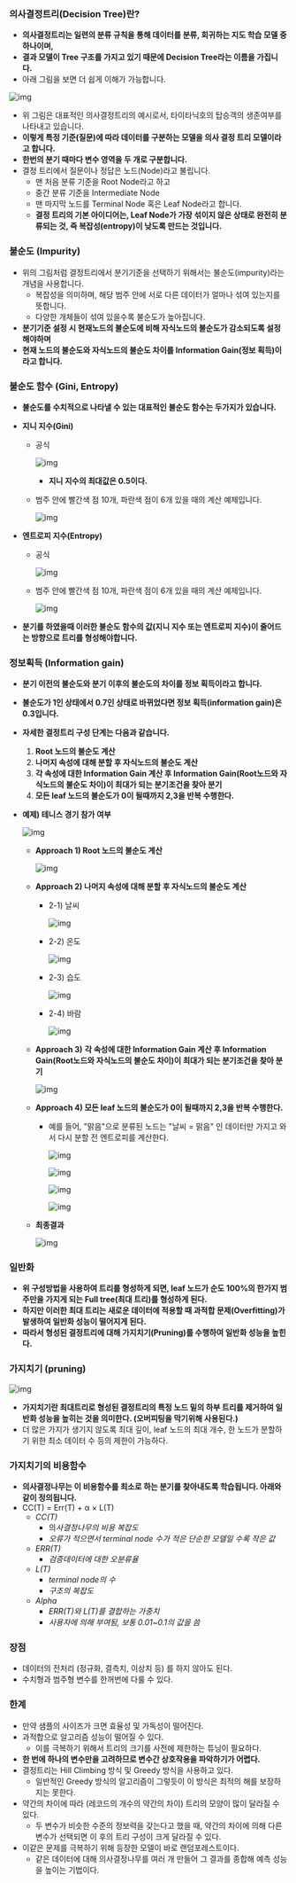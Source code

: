 ### 의사결정트리(Decision Tree)란?

- **의사결정트리는 일련의 분류 규칙을 통해 데이터를 분류, 회귀하는 지도 학습 모델 중 하나이며,**
- **결과 모델이 Tree 구조를 가지고 있기 때문에 Decision Tree라는 이름을 가집니다.**
- 아래 그림을 보면 더 쉽게 이해가 가능합니다.



![img](https://blog.kakaocdn.net/dn/bQZ3zp/btrFIdfjAYd/5l22yEb805Lyav5rQ0EOX1/img.png)



- 위 그림은 대표적인 의사결정트리의 예시로서, 타이타닉호의 탑승객의 생존여부를 나타내고 있습니다.
- **이렇게 특정 기준(질문)에 따라 데이터를 구분하는 모델을 의사 결정 트리 모델이라고 합니다.**
- **한번의 분기 때마다 변수 영역을 두 개로 구분합니다.**
- 결정 트리에서 질문이나 정답은 노드(Node)라고 불립니다.
  - 맨 처음 분류 기준을 Root Node라고 하고
  - 중간 분류 기준을 Intermediate Node
  - 맨 마지막 노드를 Terminal Node 혹은 Leaf Node라고 합니다.
  - **결정 트리의 기본 아이디어는, Leaf Node가 가장 섞이지 않은 상태로 완전히 분류되는 것, 즉 복잡성(entropy)이 낮도록 만드는 것입니다.**

### **불순도 (Impurity)**

- 위의 그림처럼 결정트리에서 분기기준을 선택하기 위해서는 불순도(impurity)라는 개념을 사용합니다.
  - 복잡성을 의미하며, 해당 범주 안에 서로 다른 데이터가 얼마나 섞여 있는지를 뜻합니다.
  - 다양한 개체들이 섞여 있을수록 불순도가 높아집니다.
- **분기기준 설정 시 현재노드의 불순도에 비해 자식노드의 불순도가 감소되도록 설정해야하며**
- **현재 노드의 불순도와 자식노드의 불순도 차이를 Information Gain(정보 획득)이라고 합니다.**

### 불순도 함수 (Gini, Entropy)

- **불순도를 수치적으로 나타낼 수 있는 대표적인 불순도 함수는 두가지가 있습니다.**

- **지니 지수(Gini)**

  - 공식

    

    ![img](https://blog.kakaocdn.net/dn/TJd4L/btrFJmQzorH/KKV7BkEffzNmLeCi9u9AKk/img.png)

    

    - **지니 지수의 최대값은 0.5이다.**

  - 범주 안에 빨간색 점 10개, 파란색 점이 6개 있을 때의 계산 예제입니다.

    

    ![img](https://blog.kakaocdn.net/dn/WYUxE/btrFIdsN7QV/vu8bIXXUf6sE0gfqvkSDx1/img.png)

    

- **엔트로피 지수(Entropy)**

  - 공식

    

    ![img](https://blog.kakaocdn.net/dn/07ZzE/btrFMB0i35Z/0WuvH5uvZK4whnbpAS0kU1/img.png)

    

  - 범주 안에 빨간색 점 10개, 파란색 점이 6개 있을 때의 계산 예제입니다.

    

    ![img](https://blog.kakaocdn.net/dn/BxruY/btrFLBsGgMY/BiTZGUMHY5DUmhARtwEwkK/img.png)

    

- **분기를 하였을때 이러한 불순도 함수의 값(지니 지수 또는 엔트로피 지수)이 줄어드는 방향으로 트리를 형성해야합니다.**

### 정보획득 (Information gain)

- **분기 이전의 불순도와 분기 이후의 불순도의 차이를 정보 획득이라고 합니다.**

- **불순도가 1인 상태에서 0.7인 상태로 바뀌었다면 정보 획득(information gain)은 0.3입니다.**

- **자세한 결정트리 구성 단계는 다음과 같습니다.**

  1. **Root 노드의 불순도 계산**
  2. **나머지 속성에 대해 분할 후 자식노드의 불순도 계산**
  3. **각 속성에 대한 Information Gain 계산 후 Information Gain(Root노드와 자식노드의 불순도 차이)이 최대가 되는 분기조건을 찾아 분기**
  4. **모든 leaf 노드의 불순도가 0이 될때까지 2,3을 반복 수행한다.**

- **예제) 테니스 경기 참가 여부**

  

  ![img](https://blog.kakaocdn.net/dn/QjpJA/btrFHJ6yJXf/U4XslnkxhlKfb56LnCD82k/img.png)

  

  - **Approach 1) Root 노드의 불순도 계산**

    

    ![img](https://blog.kakaocdn.net/dn/d9Cjlz/btrFJm36NUb/mpfBwYMyzCIjbm1AMDVvRk/img.png)

    

  - **Approach 2) 나머지 속성에 대해 분할 후 자식노드의 불순도 계산**

    - 2-1) 날씨

      

      ![img](https://blog.kakaocdn.net/dn/2x6oc/btrFOxpyBaG/WspU2xCa0syQ2nYC9b4Dw0/img.png)

      

    - 2-2) 온도

      

      ![img](https://blog.kakaocdn.net/dn/IFBoj/btrFIekXO88/wRp6KAvyJMm4NKLoW9sp70/img.png)

      

    - 2-3) 습도

      

      ![img](https://blog.kakaocdn.net/dn/xlTON/btrFHIT66Q0/iBKTFgq68ZwqLZERk8IFs0/img.png)

      

    - 2-4) 바람

      

      ![img](https://blog.kakaocdn.net/dn/czMoim/btrFKaPTlPY/ayBDgJmRDHVn2lP6tSrOQ1/img.png)

      

  - **Approach 3)** **각 속성에 대한 Information Gain 계산 후 Information Gain(Root노드와 자식노드의 불순도 차이)이 최대가 되는 분기조건을 찾아 분기**

    

    ![img](https://blog.kakaocdn.net/dn/5YVPw/btrFLCymKZm/ne7OUV0OFcAKQog34KgOc1/img.png)

    

  - **Approach 4) 모든 leaf 노드의 불순도가 0이 될때까지 2,3을 반복 수행한다.**

    - 예를 들어, "맑음"으로 분류된 노드는 "날씨 = 맑음" 인 데이터만 가지고 와서 다시 분할 전 엔트로피를 계산한다.

      

      ![img](https://blog.kakaocdn.net/dn/bBZlCi/btrFIeeb83W/Ym98mMk26jxM4bx3DpO7PK/img.png)

      

      

      ![img](https://blog.kakaocdn.net/dn/q0b8b/btrFNGAhslH/kY1mtljOXuOWKK1QzYoKTk/img.png)

      

      

      ![img](https://blog.kakaocdn.net/dn/dQHjF2/btrFMDw2a6y/xx4o5Qv0jsnffQC2WczUwK/img.png)

      

      

      ![img](https://blog.kakaocdn.net/dn/1cQRp/btrFLCymQQ1/NDTZbBgApe4PsM7NuyUmb0/img.png)

      

  - **최종결과**

    

    ![img](https://blog.kakaocdn.net/dn/nuTxf/btrFIeZz7JL/xbd6AcRXlbizKgxOgU2FKk/img.png)

    

### **일반화**

- **위 구성방법을 사용하여 트리를 형성하게 되면, leaf 노드가 순도 100%의 한가지 범주만을 가지게 되는 Full tree(최대 트리)를 형성하게 된다.**
- **하지만 이러한 최대 트리는 새로운 데이터에 적용할 때 과적합 문제(Overfitting)가 발생하여 일반화 성능이 떨어지게 된다.**
- **따라서 형성된 결정트리에 대해 가지치기(Pruning)를 수행하여 일반화 성능을 높힌다.**

### **가지치기 (pruning)**



![img](https://blog.kakaocdn.net/dn/ABYtl/btrFOwxqiCb/2S9mBoyVc5EDweQfUweKz0/img.png)



- **가지치기란 최대트리로 형성된 결정트리의 특정 노드 밑의 하부 트리를 제거하여 일반화 성능을 높히는 것을 의미한다. (오버피팅을 막기위해 사용된다.)**
- 더 많은 가지가 생기지 않도록 최대 깊이, leaf 노드의 최대 개수, 한 노드가 분할하기 위한 최소 데이터 수 등의 제한이 가능하다.

### 가지치기의 비용함수

- **의사결정나무는 이 비용함수를 최소로 하는 분기를 찾아내도록 학습됩니다. 아래와 같이 정의됩니다.**
- CC(T) = Err(T) + α × L(T)
  - *CC(T)*
    - 의*사결정나무의 비용 복잡도*
    - *오류가 적으면서 terminal node 수가 적은 단순한 모델일 수록 작은 값*
  - *ERR(T)*
    - *검증데이터에 대한 오분류율*
  - *L(T)*
    - *terminal node의 수*
    - *구조의 복잡도*
  - *Alpha*
    - *ERR(T)와 L(T)를 결합하는 가중치*
    - *사용자에 의해 부여됨, 보통 0.01~0.1의 값을 씀*

### 장점

- 데이터의 전처리 (정규화, 결측치, 이상치 등) 를 하지 않아도 된다.
- 수치형과 범주형 변수를 한꺼번에 다룰 수 있다.

### 한계

- 만약 샘플의 사이즈가 크면 효율성 및 가독성이 떨어진다.
- 과적합으로 알고리즘 성능이 떨어질 수 있다.
  - 이를 극복하기 위해서 트리의 크기를 사전에 제한하는 튜닝이 필요하다.
- **한 번에 하나의 변수만을 고려하므로 변수간 상호작용을 파악하기가 어렵다.**
- 결정트리는 Hill Climbing 방식 및 Greedy 방식을 사용하고 있다.
  - 일반적인 Greedy 방식의 알고리즘이 그렇듯이 이 방식은 최적의 해를 보장하지는 못한다.
- 약간의 차이에 따라 (레코드의 개수의 약간의 차이) 트리의 모양이 많이 달라질 수 있다.
  - 두 변수가 비슷한 수준의 정보력을 갖는다고 했을 때, 약간의 차이에 의해 다른 변수가 선택되면 이 후의 트리 구성이 크게 달라질 수 있다.
- 이같은 문제를 극복하기 위해 등장한 모델이 바로 랜덤포레스트이다.
  - 같은 데이터에 대해 의사결정나무를 여러 개 만들어 그 결과를 종합해 예측 성능을 높이는 기법이다.